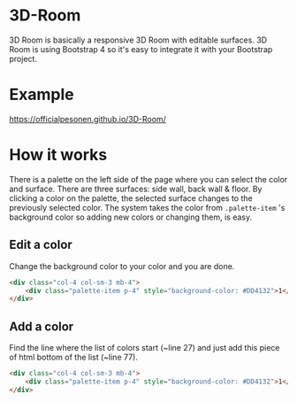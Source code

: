 # 3D-Room
3D Room is basically a responsive 3D Room with editable surfaces.
3D Room is using Bootstrap 4 so it's easy to integrate it with your Bootstrap project.

# Example
https://officialpesonen.github.io/3D-Room/

# How it works

There is a palette on the left side of the page where you can select the color and surface.
There are three surfaces: side wall, back wall & floor.
By clicking a color on the palette, the selected surface changes to the previously selected color.
The system takes the color from `.palette-item` 's background color so adding new colors or changing them, is easy.

## Edit a color
Change the background color to your color and you are done.
```html
<div class="col-4 col-sm-3 mb-4">
	<div class="palette-item p-4" style="background-color: #DD4132">1</div>
</div>
```

## Add a color
Find the line where the list of colors start (~line 27) and just add this piece of html bottom of the list (~line 77).
```html
<div class="col-4 col-sm-3 mb-4">
	<div class="palette-item p-4" style="background-color: #DD4132">1</div>
</div>
```
